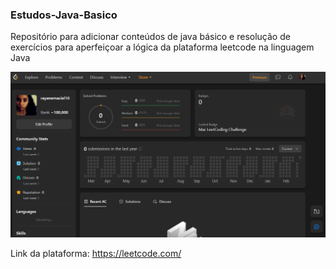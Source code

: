 ### Estudos-Java-Basico

Repositório para adicionar conteúdos de java básico e resolução de exercícios para aperfeiçoar a lógica da plataforma leetcode na linguagem Java

![imagem com o banner da leetcode](https://github.com/Rayane420/Estudos-Java-Basico/blob/leetCode/leetcode2.png)


Link da plataforma: https://leetcode.com/
